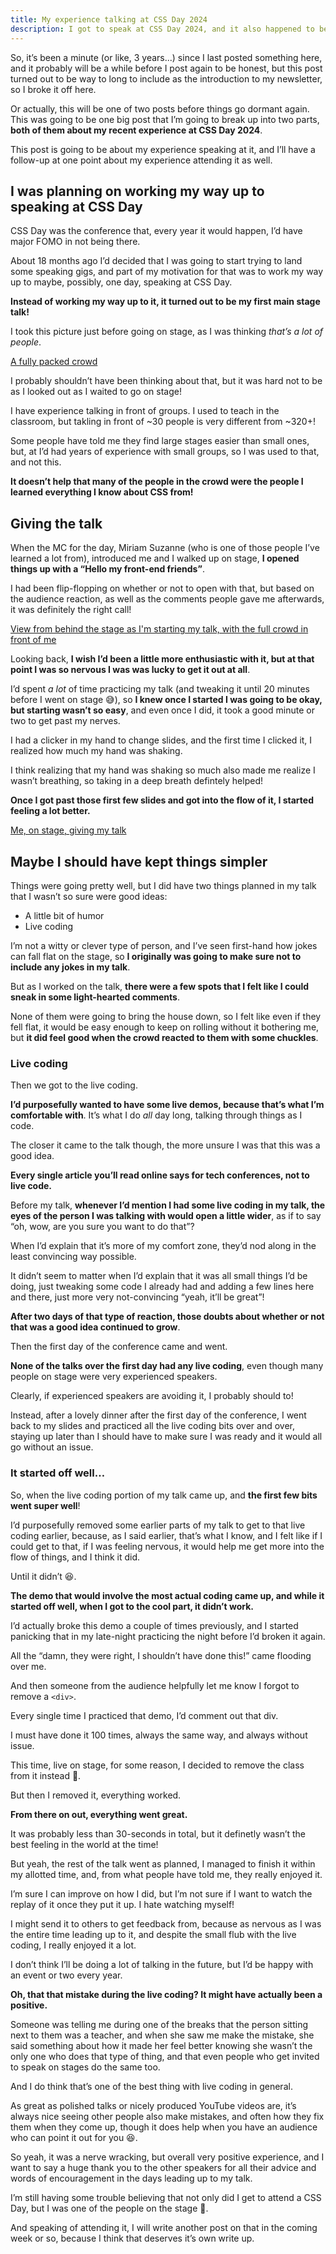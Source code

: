 ```yaml
---
title: My experience talking at CSS Day 2024
description: I got to speak at CSS Day 2024, and it also happened to be my first time talking on a main stage, so I share my experience of it all.
---
```


So, it’s been a minute (or like, 3 years...) since I last posted something here, and it probably will be a while before I post again to be honest, but this post turned out to be way to long to include as the introduction to my newsletter, so I broke it off here.

Or actually, this will be one of two posts before things go dormant again. This was going to be one big post that I’m going to break up into two parts, **both of them about my recent experience at CSS Day 2024**.

This post is going to be about my experience speaking at it, and I’ll have a follow-up at one point about my experience attending it as well.

## I was planning on working my way up to speaking at CSS Day

CSS Day was the conference that, every year it would happen, I’d have major FOMO in not being there.

About 18 months ago I’d decided that I was going to start trying to land some speaking gigs, and part of my motivation for that was to work my way up to maybe, possibly, one day, speaking at CSS Day.

**Instead of working my way up to it, it turned out to be my first main stage talk!**

I took this picture just before going on stage, as I was thinking _that’s a lot of people_.

[A fully packed crowd](img/css-day-talk/before-getting-on-stage.jpg)

I probably shouldn’t have been thinking about that, but it was hard not to be as I looked out as I waited to go on stage!

I have experience talking in front of groups. I used to teach in the classroom, but takling in front of ~30 people is very different from ~320+!

Some people have told me they find large stages easier than small ones, but, at I’d had years of experience with small groups, so I was used to that, and not this.

**It doesn’t help that many of the people in the crowd were the people I learned everything I know about CSS from!**

## Giving the talk

When the MC for the day, Miriam Suzanne (who is one of those people I’ve learned a lot from), introduced me and I walked up on stage, **I opened things up with a “Hello my front-end friends”**.

I had been flip-flopping on whether or not to open with that, but based on the audience reaction, as well as the comments people gave me afterwards, it was definitely the right call!

[View from behind the stage as I'm starting my talk, with the full crowd in front of me](img/css-day-talk/the-crowd.jpg)

Looking back, **I wish I’d been a little more enthusiastic with it, but at that point I was so nervous I was was lucky to get it out at all**.

I’d spent _a lot_ of time practicing my talk (and tweaking it until 20 minutes before I went on stage 😅), so **I knew once I started I was going to be okay, but starting wasn’t so easy**, and even once I did, it took a good minute or two to get past my nerves.

I had a clicker in my hand to change slides, and the first time I clicked it, I realized how much my hand was shaking.

I think realizing that my hand was shaking so much also made me realize I wasn’t breathing, so taking in a deep breath defintely helped!

**Once I got past those first few slides and got into the flow of it, I started feeling a lot better.**

[Me, on stage, giving my talk](img/css-day-talk/on-stage.jpg)

## Maybe I should have kept things simpler

Things were going pretty well, but I did have two things planned in my talk that I wasn’t so sure were good ideas:

- A little bit of humor
- Live coding

I’m not a witty or clever type of person, and I’ve seen first-hand how jokes can fall flat on the stage, so **I originally was going to make sure not to include any jokes in my talk**.

But as I worked on the talk, **there were a few spots that I felt like I could sneak in some light-hearted comments**.

None of them were going to bring the house down, so I felt like even if they fell flat, it would be easy enough to keep on rolling without it bothering me, but **it did feel good when the crowd reacted to them with some chuckles**.

### Live coding

Then we got to the live coding.

**I’d purposefully wanted to have some live demos, because that’s what I’m comfortable with**. It’s what I do _all_ day long, talking through things as I code.

The closer it came to the talk though, the more unsure I was that this was a good idea.

**Every single article you’ll read online says for tech conferences, not to live code.**

Before my talk, **whenever I’d mention I had some live coding in my talk, the eyes of the person I was talking with would open a little wider**, as if to say “oh, wow, are you sure you want to do that”?

When I’d explain that it’s more of my comfort zone, they’d nod along in the least convincing way possible.

It didn’t seem to matter when I’d explain that it was all small things I’d be doing, just tweaking some code I already had and adding a few lines here and there, just more very not-convincing “yeah, it’ll be great”!

**After two days of that type of reaction, those doubts about whether or not that was a good idea continued to grow**.

Then the first day of the conference came and went.

**None of the talks over the first day had any live coding**, even though many people on stage were very experienced speakers.

Clearly, if experienced speakers are avoiding it, I probably should to!

Instead, after a lovely dinner after the first day of the conference, I went back to my slides and practiced all the live coding bits over and over, staying up later than I should have to make sure I was ready and it would all go without an issue.

### It started off well…

So, when the live coding portion of my talk came up, and **the first few bits went super well**!

I’d purposefully removed some earlier parts of my talk to get to that live coding earlier, because, as I said earlier, that’s what I know, and I felt like if I could get to that, if I was feeling nervous, it would help me get more into the flow of things, and I think it did.

Until it didn’t 😆.

**The demo that would involve the most actual coding came up, and while it started off well, when I got to the cool part, it didn’t work.**

I’d actually broke this demo a couple of times previously, and I started panicking that in my late-night practicing the night before I’d broken it again.

All the “damn, they were right, I shouldn’t have done this!” came flooding over me.

And then someone from the audience helpfully let me know I forgot to remove a `<div>`.

Every single time I practiced that demo, I’d comment out that div.

I must have done it 100 times, always the same way, and always without issue.

This time, live on stage, for some reason, I decided to remove the class from it instead 🤦.

But then I removed it, everything worked.

**From there on out, everything went great.**

It was probably less than 30-seconds in total, but it definetly wasn’t the best feeling in the world at the time!

But yeah, the rest of the talk went as planned, I managed to finish it within my allotted time, and, from what people have told me, they really enjoyed it.

I’m sure I can improve on how I did, but I’m not sure if I want to watch the replay of it once they put it up. I hate watching myself!

I might send it to others to get feedback from, because as nervous as I was the entire time leading up to it, and despite the small flub with the live coding, I really enjoyed it a lot.

I don’t think I’ll be doing a lot of talking in the future, but I’d be happy with an event or two every year.

**Oh, that that mistake during the live coding? It might have actually been a positive.**

Someone was telling me during one of the breaks that the person sitting next to them was a teacher, and when she saw me make the mistake, she said something about how it made her feel better knowing she wasn’t the only one who does that type of thing, and that even people who get invited to speak on stages do the same too.

And I do think that’s one of the best thing with live coding in general.

As great as polished talks or nicely produced YouTube videos are, it’s always nice seeing other people also make mistakes, and often how they fix them when they come up, though it does help when you have an audience who can point it out for you 😆.

So yeah, it was a nerve wracking, but overall very positive experience, and I want to say a huge thank you to the other speakers for all their advice and words of encouragement in the days leading up to my talk.

I’m still having some trouble believing that not only did I get to attend a CSS Day, but I was one of the people on the stage 🤯.

And speaking of attending it, I will write another post on that in the coming week or so, because I think that deserves it’s own write up.
